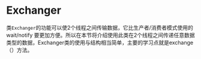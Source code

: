 # Exchanger

类`Exchanger`的功能可以使2个线程之间传输数据，它比生产者/消费者模式使用的 wait/notify 要更加方便。所以在本节将介绍使用此类在2个线程之间传递任意数据类型的数据，Exchanger类的使用与结构相当简单，主要的学习点就是exchange（）方法。